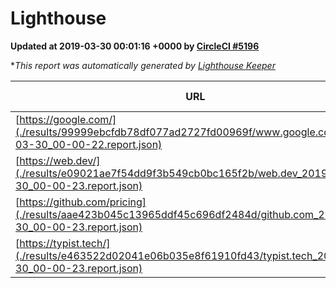 
# Lighthouse

**Updated at 2019-03-30 00:01:16 +0000 by [CircleCI #5196](https://circleci.com/gh/ItinerisLtd/lighthouse-keeper-example/5196)**

**This report was automatically generated by [Lighthouse Keeper](https://github.com/itinerisltd/lighthouse-keeper)*

| URL | Performance | Accessibility | Best Practices | SEO | PWA | Updated At |
| --- | --- | --- | --- | --- | --- | --- |
| [https://google.com/](./results/99999ebcfdb78df077ad2727fd00969f/www.google.com_2019-03-30_00-00-22.report.json) | 0.95 | 0.71 | 0.93 | 0.82 | 0.58 | 2019-03-30T00:00:22.974Z |
| [https://web.dev/](./results/e09021ae7f54dd9f3b549cb0bc165f2b/web.dev_2019-03-30_00-00-23.report.json) | 0.97 | 0.93 | 0.93 | 0.96 | 1 | 2019-03-30T00:00:23.139Z |
| [https://github.com/pricing](./results/aae423b045c13965ddf45c696df2484d/github.com_2019-03-30_00-00-23.report.json) | 0.87 | 0.89 | 0.93 | 0.9 | 0.58 | 2019-03-30T00:00:23.440Z |
| [https://typist.tech/](./results/e463522d02041e06b035e8f61910fd43/typist.tech_2019-03-30_00-00-23.report.json) | 1 |  |  |  |  | 2019-03-30T00:00:23.664Z |
